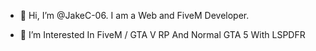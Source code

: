 - 👋 Hi, I’m @JakeC-06. I am a Web and FiveM Developer.

- 👀 I’m Interested In FiveM / GTA V RP And Normal GTA 5 With LSPDFR



<!---
JakeC-06/JakeC-06 is a ✨ special ✨ repository because its `README.md` (this file) appears on your GitHub profile.
You can click the Preview link to take a look at your changes.
--->
